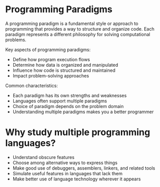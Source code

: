 # Programming Paradigms

A programming paradigm is a fundamental style or approach to programming that provides a way to structure and organize code. Each paradigm represents a different philosophy for solving computational problems.

Key aspects of programming paradigms:
- Define how program execution flows
- Determine how data is organized and manipulated
- Influence how code is structured and maintained
- Impact problem-solving approaches

Common characteristics:
- Each paradigm has its own strengths and weaknesses
- Languages often support multiple paradigms
- Choice of paradigm depends on the problem domain
- Understanding multiple paradigms makes you a better programmer

# Why study multiple programming languages?
- Understand obscure features
- Choose among alternative ways to express things
- Make good use of debuggers, assemblers, linkers, and related tools
- Simulate useful features in languages that lack them
- Make better use of language technology wherever it appears